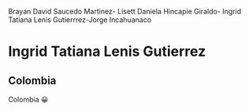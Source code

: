 Brayan David Saucedo Martinez- Lisett Daniela Hincapie Giraldo- Ingrid Tatiana Lenis Gutierrrez-Jorge Incahuanaco
# Ingrid Tatiana Lenis Gutierrez
## Colombia
Colombia :grinning:
